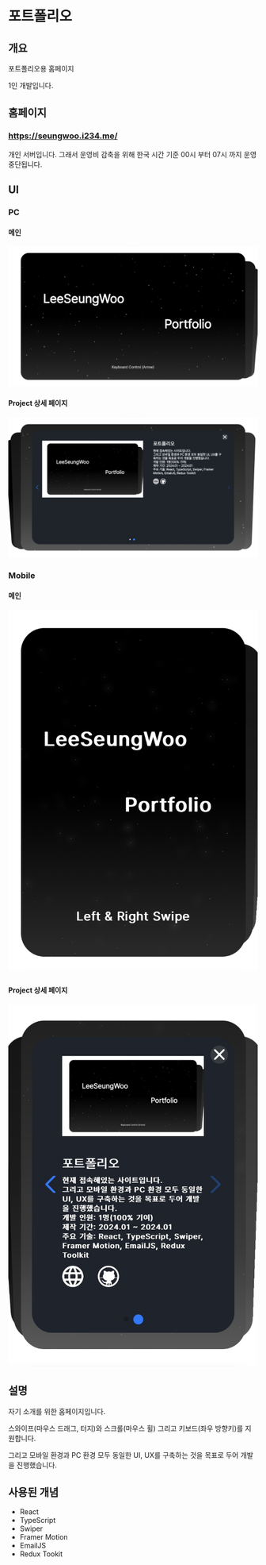 # 포트폴리오

## 개요

포트폴리오용 홈페이지

1인 개발입니다.

## 홈페이지

### https://seungwoo.i234.me/

개인 서버입니다. 그래서 운영비 감축을 위해 한국 시간 기준 00시 부터 07시 까지 운영 중단됩니다.

## UI

### PC

#### 메인
![MainScreen](https://github.com/seungwoo505/Portfolio/blob/main/mainScreen.png)
#### Project 상세 페이지
![MainScreen](https://github.com/seungwoo505/Portfolio/blob/main/ProjectClick.png)

### Mobile

#### 메인
![MainScreen](https://github.com/seungwoo505/Portfolio/blob/main/mainMobileScreen.png)
#### Project 상세 페이지
![MainScreen](https://github.com/seungwoo505/Portfolio/blob/main/MobileProjectClick.png)

## 설명
자기 소개를 위한 홈페이지입니다.

스와이프(마우스 드래그, 터지)와 스크롤(마우스 휠) 그리고 키보드(좌우 방향키)를 지원합니다.

그리고 모바일 환경과 PC 환경 모두 동일한 UI, UX를 구축하는 것을 목표로 두어 개발을 진행했습니다.

## 사용된 개념

- React
- TypeScript
- Swiper
- Framer Motion
- EmailJS
- Redux Tookit
